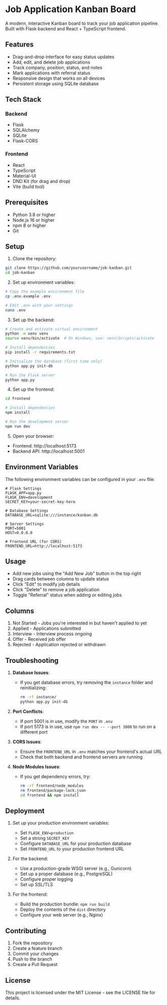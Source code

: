 # Job Application Kanban Board

A modern, interactive Kanban board to track your job application pipeline. Built with Flask backend and React + TypeScript frontend.

## Features

- Drag-and-drop interface for easy status updates
- Add, edit, and delete job applications
- Track company, position, status, and notes
- Mark applications with referral status
- Responsive design that works on all devices
- Persistent storage using SQLite database

## Tech Stack

### Backend
- Flask
- SQLAlchemy
- SQLite
- Flask-CORS

### Frontend
- React
- TypeScript
- Material-UI
- DND Kit (for drag and drop)
- Vite (build tool)

## Prerequisites

- Python 3.8 or higher
- Node.js 16 or higher
- npm 8 or higher
- Git

## Setup

1. Clone the repository:
```bash
git clone https://github.com/yourusername/job-kanban.git
cd job-kanban
```

2. Set up environment variables:
```bash
# Copy the example environment file
cp .env.example .env

# Edit .env with your settings
nano .env
```

3. Set up the backend:
```bash
# Create and activate virtual environment
python -m venv venv
source venv/bin/activate  # On Windows, use: venv\Scripts\activate

# Install dependencies
pip install -r requirements.txt

# Initialize the database (first time only)
python app.py init-db

# Run the Flask server
python app.py
```

4. Set up the frontend:
```bash
cd frontend

# Install dependencies
npm install

# Run the development server
npm run dev
```

5. Open your browser:
- Frontend: http://localhost:5173
- Backend API: http://localhost:5001

## Environment Variables

The following environment variables can be configured in your `.env` file:

```
# Flask Settings
FLASK_APP=app.py
FLASK_ENV=development
SECRET_KEY=your-secret-key-here

# Database Settings
DATABASE_URL=sqlite:///instance/kanban.db

# Server Settings
PORT=5001
HOST=0.0.0.0

# Frontend URL (for CORS)
FRONTEND_URL=http://localhost:5173
```

## Usage

- Add new jobs using the "Add New Job" button in the top right
- Drag cards between columns to update status
- Click "Edit" to modify job details
- Click "Delete" to remove a job application
- Toggle "Referral" status when adding or editing jobs

## Columns

1. Not Started - Jobs you're interested in but haven't applied to yet
2. Applied - Applications submitted
3. Interview - Interview process ongoing
4. Offer - Received job offer
5. Rejected - Application rejected or withdrawn

## Troubleshooting

1. **Database Issues**:
   - If you get database errors, try removing the `instance` folder and reinitializing:
     ```bash
     rm -rf instance/
     python app.py init-db
     ```

2. **Port Conflicts**:
   - If port 5001 is in use, modify the `PORT` in `.env`
   - If port 5173 is in use, use `npm run dev -- --port 3000` to run on a different port

3. **CORS Issues**:
   - Ensure the `FRONTEND_URL` in `.env` matches your frontend's actual URL
   - Check that both backend and frontend servers are running

4. **Node Modules Issues**:
   - If you get dependency errors, try:
     ```bash
     rm -rf frontend/node_modules
     rm frontend/package-lock.json
     cd frontend && npm install
     ```

## Deployment

1. Set up your production environment variables:
   - Set `FLASK_ENV=production`
   - Set a strong `SECRET_KEY`
   - Configure `DATABASE_URL` for your production database
   - Set `FRONTEND_URL` to your production frontend URL

2. For the backend:
   - Use a production-grade WSGI server (e.g., Gunicorn)
   - Set up a proper database (e.g., PostgreSQL)
   - Configure proper logging
   - Set up SSL/TLS

3. For the frontend:
   - Build the production bundle: `npm run build`
   - Deploy the contents of the `dist` directory
   - Configure your web server (e.g., Nginx)

## Contributing

1. Fork the repository
2. Create a feature branch
3. Commit your changes
4. Push to the branch
5. Create a Pull Request

## License

This project is licensed under the MIT License - see the LICENSE file for details.
